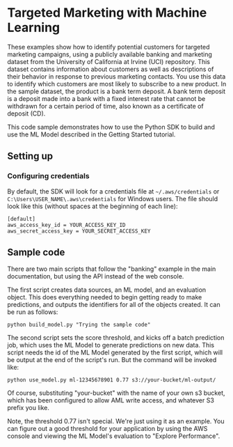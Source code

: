 # Targeted Marketing with Machine Learning

These examples show how to identify potential customers for targeted
marketing campaigns, using a publicly available banking and marketing
dataset from the University of California at Irvine (UCI) repository.
This dataset contains information about customers as well as
descriptions of their behavior in response to previous marketing
contacts. You use this data to identify which customers are most
likely to subscribe to a new product. In the sample dataset, the
product is a bank term deposit. A bank term deposit is a deposit made
into a bank with a fixed interest rate that cannot be withdrawn for a
certain period of time, also known as a certificate of deposit (CD).

This code sample demonstrates how to use the Python SDK 
to build and use the ML Model described in the Getting Started
tutorial.

## Setting up

### Configuring credentials

By default, the SDK will look for a credentials file at `~/.aws/credentials` or
`C:\Users\USER_NAME\.aws\credentials` for Windows users.
The file should look like this (without spaces at the beginning of each line):

    [default]
    aws_access_key_id = YOUR_ACCESS_KEY_ID
    aws_secret_access_key = YOUR_SECRET_ACCESS_KEY


## Sample code

There are two main scripts that follow the "banking" example in the 
main documentation, but using the API instead of the web console.  

The first script creates data sources, an ML model, and an evaluation 
object.  This does everything needed to begin getting ready to make 
predictions, and outputs the identifiers for all of the objects created.
It can be run as follows:

    python build_model.py "Trying the sample code"

The second script sets the score threshold, and kicks off a batch
prediction job, which uses the ML Model to generate predictions on
new data.  This script needs the id of the ML Model generated by
the first script, which will be output at the end of the script's 
run.  But the command will be invoked like:

    python use_model.py ml-12345678901 0.77 s3://your-bucket/ml-output/

Of course, substituting "your-bucket" with the name of your own s3 bucket,
which has been configured to allow AML write access, and whatever S3 prefix
you like.

Note, the threshold 0.77 isn't special.  We're just using it as 
an example.  You can figure out a good threshold for your application
by using the AWS console and viewing the ML Model's evaluation to 
"Explore Performance".
